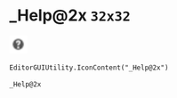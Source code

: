 # _Help@2x `32x32`
<img src="/img/_Help.png" width=32 height=32>

``` CSharp
EditorGUIUtility.IconContent("_Help@2x")
```
```
_Help@2x
```
